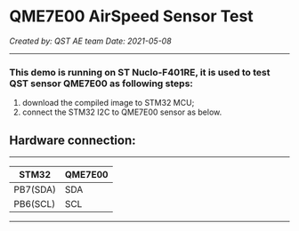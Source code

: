 
# QME7E00 AirSpeed Sensor Test
*Created by: QST AE team*
*Date: 2021-05-08*
***
### This demo is running on ST Nuclo-F401RE, it is used to test QST sensor QME7E00 as following steps:
1. download the compiled image to STM32 MCU;
2. connect the STM32 I2C to QME7E00 sensor as below.


## Hardware connection:
---------------------------------------------------
|   STM32   |  QME7E00    |
|-----------|-------------|
|  PB7(SDA) | SDA         |
|  PB6(SCL) | SCL         |
---------------------------------------------------
